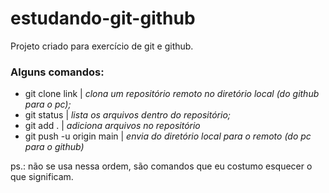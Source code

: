 # estudando-git-github
Projeto criado para exercício de git e github.

### Alguns comandos:
- git clone link | <i>clona um repositório remoto no diretório local (do github para o pc);</i>
- git status | <i>lista os arquivos dentro do repositório;</i>
- git add . | <i>adiciona arquivos no repositório</i>
- git push -u origin main | <i>envia do diretório local para o remoto (do pc para o github)</i>

ps.: não se usa nessa ordem, são comandos que eu costumo esquecer o que significam.
